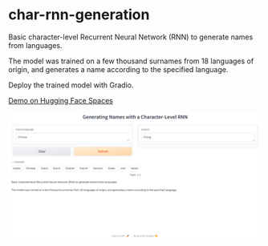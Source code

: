 # char-rnn-generation

Basic character-level Recurrent Neural Network (RNN) to generate names from languages.

The model was trained on a few thousand surnames from 18 languages of origin, and generates a name according to the specified language.

Deploy the trained model with Gradio.

[Demo on Hugging Face Spaces](https://huggingface.co/spaces/alekseiuk/char-rnn-generation)

![Alt text](https://github.com/alekseiuk/char-rnn-generation/blob/main/Screenshot.png)
